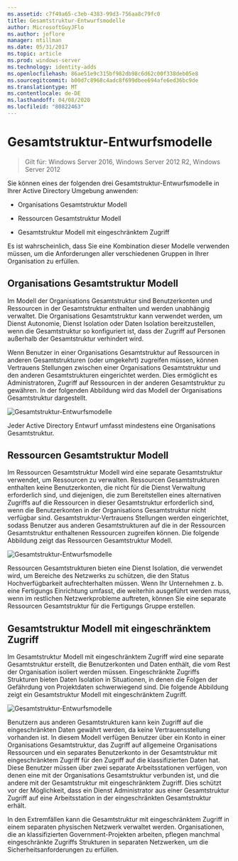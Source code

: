 ```yaml
---
ms.assetid: c7f49a65-c3eb-4383-99d3-756aa8c79fc0
title: Gesamtstruktur-Entwurfsmodelle
author: MicrosoftGuyJFlo
ms.author: joflore
manager: mtillman
ms.date: 05/31/2017
ms.topic: article
ms.prod: windows-server
ms.technology: identity-adds
ms.openlocfilehash: 86ae51e9c315bf982db98c6d62c00f338deb05e8
ms.sourcegitcommit: b00d7c8968c4adc8f699dbee694afe6ed36bc9de
ms.translationtype: MT
ms.contentlocale: de-DE
ms.lasthandoff: 04/08/2020
ms.locfileid: "80822463"
---
```

# <a name="forest-design-models"></a>Gesamtstruktur-Entwurfsmodelle

>Gilt für: Windows Server 2016, Windows Server 2012 R2, Windows Server 2012

Sie können eines der folgenden drei Gesamtstruktur-Entwurfsmodelle in Ihrer Active Directory Umgebung anwenden:  
  
-   Organisations Gesamtstruktur Modell  
  
-   Ressourcen Gesamtstruktur Modell  
  
-   Gesamtstruktur Modell mit eingeschränktem Zugriff  
  
Es ist wahrscheinlich, dass Sie eine Kombination dieser Modelle verwenden müssen, um die Anforderungen aller verschiedenen Gruppen in Ihrer Organisation zu erfüllen.  
  
## <a name="organizational-forest-model"></a>Organisations Gesamtstruktur Modell  
Im Modell der Organisations Gesamtstruktur sind Benutzerkonten und Ressourcen in der Gesamtstruktur enthalten und werden unabhängig verwaltet. Die Organisations Gesamtstruktur kann verwendet werden, um Dienst Autonomie, Dienst Isolation oder Daten Isolation bereitzustellen, wenn die Gesamtstruktur so konfiguriert ist, dass der Zugriff auf Personen außerhalb der Gesamtstruktur verhindert wird.  
  
Wenn Benutzer in einer Organisations Gesamtstruktur auf Ressourcen in anderen Gesamtstrukturen (oder umgekehrt) zugreifen müssen, können Vertrauens Stellungen zwischen einer Organisations Gesamtstruktur und den anderen Gesamtstrukturen eingerichtet werden. Dies ermöglicht es Administratoren, Zugriff auf Ressourcen in der anderen Gesamtstruktur zu gewähren. In der folgenden Abbildung wird das Modell der Organisations Gesamtstruktur dargestellt.  
  
![Gesamtstruktur-Entwurfsmodelle](media/Forest-Design-Models/b1ddb47e-78a5-49c7-bb21-d7421b7b84b8.gif)  
  
Jeder Active Directory Entwurf umfasst mindestens eine Organisations Gesamtstruktur.  
  
## <a name="resource-forest-model"></a>Ressourcen Gesamtstruktur Modell  
Im Ressourcen Gesamtstruktur Modell wird eine separate Gesamtstruktur verwendet, um Ressourcen zu verwalten. Ressourcen Gesamtstrukturen enthalten keine Benutzerkonten, die nicht für die Dienst Verwaltung erforderlich sind, und diejenigen, die zum Bereitstellen eines alternativen Zugriffs auf die Ressourcen in dieser Gesamtstruktur erforderlich sind, wenn die Benutzerkonten in der Organisations Gesamtstruktur nicht verfügbar sind. Gesamtstruktur-Vertrauens Stellungen werden eingerichtet, sodass Benutzer aus anderen Gesamtstrukturen auf die in der Ressourcen Gesamtstruktur enthaltenen Ressourcen zugreifen können. Die folgende Abbildung zeigt das Ressourcen Gesamtstruktur Modell.  
  
![Gesamtstruktur-Entwurfsmodelle](media/Forest-Design-Models/c0b348a6-958c-4fc5-9035-e2d2a54d5573.gif)  
  
Ressourcen Gesamtstrukturen bieten eine Dienst Isolation, die verwendet wird, um Bereiche des Netzwerks zu schützen, die den Status Hochverfügbarkeit aufrechterhalten müssen. Wenn Ihr Unternehmen z. b. eine Fertigungs Einrichtung umfasst, die weiterhin ausgeführt werden muss, wenn im restlichen Netzwerkprobleme auftreten, können Sie eine separate Ressourcen Gesamtstruktur für die Fertigungs Gruppe erstellen.  
  
## <a name="restricted-access-forest-model"></a>Gesamtstruktur Modell mit eingeschränktem Zugriff  
Im Gesamtstruktur Modell mit eingeschränktem Zugriff wird eine separate Gesamtstruktur erstellt, die Benutzerkonten und Daten enthält, die vom Rest der Organisation isoliert werden müssen. Eingeschränkte Zugriffs Strukturen bieten Daten Isolation in Situationen, in denen die Folgen der Gefährdung von Projektdaten schwerwiegend sind. Die folgende Abbildung zeigt ein Gesamtstruktur Modell mit eingeschränktem Zugriff.  
  
![Gesamtstruktur-Entwurfsmodelle](media/Forest-Design-Models/e49cfc8c-a58a-4386-93bd-d4a6ee00f89c.gif)  
  
Benutzern aus anderen Gesamtstrukturen kann kein Zugriff auf die eingeschränkten Daten gewährt werden, da keine Vertrauensstellung vorhanden ist. In diesem Modell verfügen Benutzer über ein Konto in einer Organisations Gesamtstruktur, das Zugriff auf allgemeine Organisations Ressourcen und ein separates Benutzerkonto in der Gesamtstruktur mit eingeschränktem Zugriff für den Zugriff auf die klassifizierten Daten hat. Diese Benutzer müssen über zwei separate Arbeitsstationen verfügen, von denen eine mit der Organisations Gesamtstruktur verbunden ist, und die andere mit der Gesamtstruktur mit eingeschränktem Zugriff. Dies schützt vor der Möglichkeit, dass ein Dienst Administrator aus einer Gesamtstruktur Zugriff auf eine Arbeitsstation in der eingeschränkten Gesamtstruktur erhält.  
  
In den Extremfällen kann die Gesamtstruktur mit eingeschränktem Zugriff in einem separaten physischen Netzwerk verwaltet werden. Organisationen, die an klassifizierten Government-Projekten arbeiten, pflegen manchmal eingeschränkte Zugriffs Strukturen in separaten Netzwerken, um die Sicherheitsanforderungen zu erfüllen.  
  


